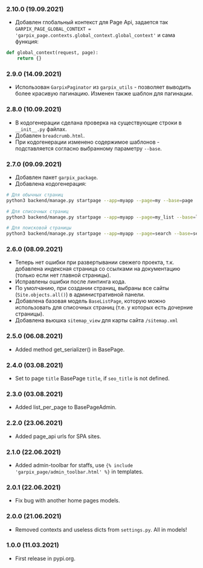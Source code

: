 ### 2.10.0 (19.09.2021)

- Добавлен глобальный контекст для Page Api, задается так `GARPIX_PAGE_GLOBAL_CONTEXT = 'garpix_page.contexts.global_context.global_context'` и сама функция:
```python
def global_context(request, page):
    return {}
```

### 2.9.0 (14.09.2021)

- Использован `GarpixPaginator` из `garpix_utils` - позволяет выводить более красивую пагинацию. Изменен также шаблон для пагинации.

### 2.8.0 (10.09.2021)

- В кодогенерации сделана проверка на существующие строки в `__init__.py` файлах.
- Добавлен `breadcrumb.html`.
- При кодогенерации изменено содержимое шаблонов - подставляется согласно выбранному параметру `--base`.

### 2.7.0 (09.09.2021)

- Добавлен пакет `garpix_package`.
- Добавлена кодогенерация:
```bash
# Для обычных страниц
python3 backend/manage.py startpage --app=myapp --page=my --base=page

# Для списочных страниц
python3 backend/manage.py startpage --app=myapp --page=my_list --base=list

# Для поисковой страницы
python3 backend/manage.py startpage --app=myapp --page=search --base=search
```

### 2.6.0 (08.09.2021)

- Теперь нет ошибки при развертывании свежего проекта, т.к. добавлена индексная страница со ссылками 
на документацию (только если нет главной страницы).
- Исправлены ошибки после линтинга кода.
- По умолчанию, при создании страниц, выбраны все сайты (`Site.objects.all()`) в административной панели.
- Добавлена базовая модель `BaseListPage`, которую можно использовать для списочных страниц (т.е. у которых есть дочерние страницы).
- Добавлена вьюшка `sitemap_view` для карты сайта `/sitemap.xml`

### 2.5.0 (06.08.2021)

- Added method get_serializer() in BasePage. 

### 2.4.0 (03.08.2021)

- Set to page `title` BasePage `title`, if `seo_title` is not defined.

### 2.3.0 (03.08.2021)

- Added list_per_page to BasePageAdmin.

### 2.2.0 (23.06.2021)

- Added page_api urls for SPA sites.

### 2.1.0 (22.06.2021)

- Added admin-toolbar for staffs, use `{% include 'garpix_page/admin_toolbar.html' %}` in templates.

### 2.0.1 (22.06.2021)

- Fix bug with another home pages models.

### 2.0.0 (21.06.2021)

- Removed contexts and useless dicts from `settings.py`. All in models!

### 1.0.0 (11.03.2021)

- First release in pypi.org.
